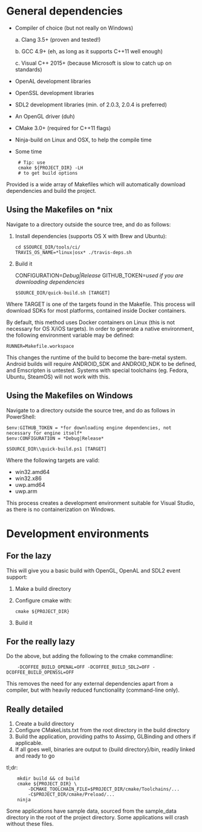 # General dependencies

 - Compiler of choice (but not really on Windows)

     a. Clang 3.5+ (proven and tested!)
     
     b. GCC 4.9+ (eh, as long as it supports C++11 well enough)
     
     c. Visual C++ 2015+ (because Microsoft is slow to catch up on standards)

 - OpenAL development libraries
 - OpenSSL development libraries
 - SDL2 development libraries (min. of 2.0.3, 2.0.4 is preferred)
 - An OpenGL driver (duh)
 - CMake 3.0+ (required for C++11 flags)
 - Ninja-build on Linux and OSX, to help the compile time
 - Some time

        # Tip: use
        cmake ${PROJECT_DIR} -LH
        # to get build options

Provided is a wide array of Makefiles which will automatically download dependencies and build the project.

## Using the Makefiles on *nix

Navigate to a directory outside the source tree, and do as follows:

 1. Install dependencies (supports OS X with Brew and Ubuntu):

        cd $SOURCE_DIR/tools/ci/
        TRAVIS_OS_NAME=*linux|osx* ./travis-deps.sh

 2. Build it

	CONFIGURATION=*Debug|Release*
        GITHUB_TOKEN=*used if you are downloading dependencies*

        $SOURCE_DIR/quick-build.sh [TARGET]

Where TARGET is one of the targets found in the Makefile.
This process will download SDKs for most platforms, contained inside Docker containers.

By default, this method uses Docker containers on Linux (this is not necessary for OS X/iOS targets). In order to generate a native environment, the following environment variable may be defined:

	RUNNER=Makefile.workspace

This changes the runtime of the build to become the bare-metal system. Android builds will require ANDROID\_SDK and ANDROID\_NDK to be defined, and Emscripten is untested. Systems with special toolchains (eg. Fedora, Ubuntu, SteamOS) will not work with this.

## Using the Makefiles on Windows
Navigate to a directory outside the source tree, and do as follows in PowerShell:

    $env:GITHUB_TOKEN = *for downloading engine dependencies, not necessary for engine itself*
    $env:CONFIGURATION = *Debug|Release*

    $SOURCE_DIR\\quick-build.ps1 [TARGET]

Where the following targets are valid:

 - win32.amd64
 - win32.x86
 - uwp.amd64
 - uwp.arm

This process creates a development environment suitable for Visual Studio, as there is no containerization on Windows.

# Development environments
## For the lazy
This will give you a basic build with OpenGL, OpenAL and SDL2 event support:
 1. Make a build directory
 2. Configure cmake with:
    
        cmake ${PROJECT_DIR}
 3. Build it

## For the really lazy
Do the above, but adding the following to the cmake commandline:

        -DCOFFEE_BUILD_OPENAL=OFF -DCOFFEE_BUILD_SDL2=OFF -DCOFFEE_BUILD_OPENSSL=OFF

This removes the need for any external dependencies apart from a compiler, but with heavily reduced functionality (command-line only).

## Really detailed

 1. Create a build directory
 2. Configure CMakeLists.txt from the root directory in the build directory
 3. Build the application, providing paths to Assimp, GLBinding and others if applicable.
 4. If all goes well, binaries are output to {build directory}/bin, readily linked and ready to go

tl;dr:

        mkdir build && cd build
        cmake ${PROJECT_DIR} \
            -DCMAKE_TOOLCHAIN_FILE=$PROJECT_DIR/cmake/Toolchains/...
            -C$PROJECT_DIR/cmake/Preload/...
        ninja

Some applications have sample data, sourced from the sample\_data directory in the root of the project directory. Some applications will crash without these files.
